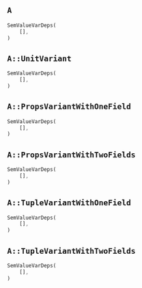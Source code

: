 ## `A`

```rust
SemValueVarDeps(
    [],
)
```

## `A::UnitVariant`

```rust
SemValueVarDeps(
    [],
)
```

## `A::PropsVariantWithOneField`

```rust
SemValueVarDeps(
    [],
)
```

## `A::PropsVariantWithTwoFields`

```rust
SemValueVarDeps(
    [],
)
```

## `A::TupleVariantWithOneField`

```rust
SemValueVarDeps(
    [],
)
```

## `A::TupleVariantWithTwoFields`

```rust
SemValueVarDeps(
    [],
)
```

